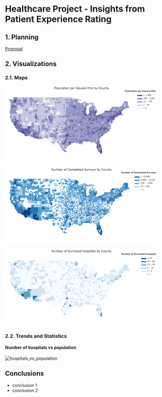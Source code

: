 # Healthcare Project - Insights from Patient Experience Rating

## 1. Planning

[Proposal](Proposal.md)

## 2. Visualizations

### 2.1. Maps

![population_per_square_mile_by_county](Results/Map/population_per_square_mile_by_county.png)

![number_of_completed_surveys_by_county](Results/Map/number_of_completed_surveys_by_county.png)

![number_of_surveyed_hospitals_by_county](Results/Map/number_of_surveyed_hospitals_by_county.png)

### 2.2. Trends and Statistics

#### Number of hospitals vs population

![hospitals_vs_population](Results/Map/hospitals_vs_population.png)


## Conclusions

- conclusion 1
- conclusion 2